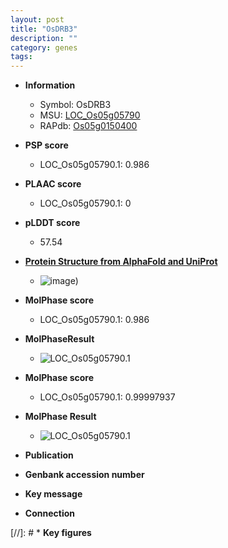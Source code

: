```yaml
---
layout: post
title: "OsDRB3"
description: ""
category: genes
tags: 
---
```


* **Information**  
    + Symbol: OsDRB3  
    + MSU: [LOC_Os05g05790](http://rice.plantbiology.msu.edu/cgi-bin/ORF_infopage.cgi?orf=LOC_Os05g05790)  
    + RAPdb: [Os05g0150400](http://rapdb.dna.affrc.go.jp/viewer/gbrowse_details/irgsp1?name=Os05g0150400)  

* **PSP score**  
    + LOC_Os05g05790.1: 0.986 

* **PLAAC score**  
    + LOC_Os05g05790.1: 0 

* **pLDDT score**
    + 57.54

* **[Protein Structure from AlphaFold and UniProt](https://www.uniprot.org/uniprotkb/Q0DKP4/entry#structure)**
    + ![image](https://ricepsp.github.io/images/Q0/AF-Q0DKP4-F1.png))

* **MolPhase score**
    + LOC_Os05g05790.1: 0.986

* **MolPhaseResult**
    + ![LOC_Os05g05790.1](https://ricepsp.github.io/pictures/LOC_Os05g/LOC_Os05g05790.1.png)

* **MolPhase score**
    + LOC_Os05g05790.1: 0.99997937

* **MolPhase Result**
    + ![LOC_Os05g05790.1](https://304243504.github.io/Pictures/LOC_Os05g/LOC_Os05g05790.1.png)

* **Publication**  

* **Genbank accession number**  

* **Key message**  

* **Connection**  

[//]: # * **Key figures**  


